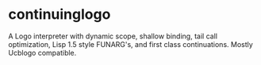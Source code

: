 continuinglogo
==============

A Logo interpreter with dynamic scope, shallow binding, tail call optimization, Lisp 1.5 style FUNARG's, and first class continuations.  Mostly Ucblogo compatible.
